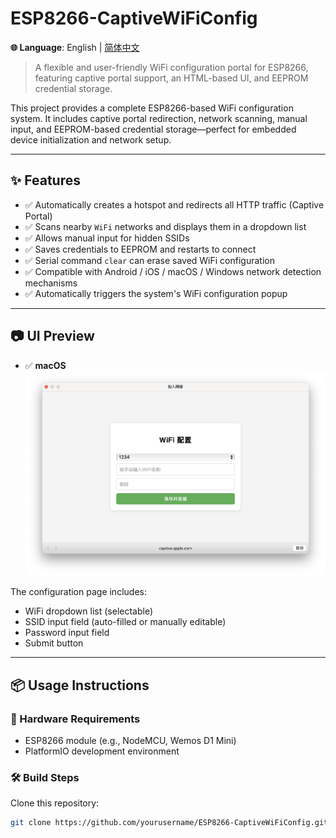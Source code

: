 # ESP8266-CaptiveWiFiConfig

**🌐 Language**: English | [简体中文](../README.md)

> A flexible and user-friendly WiFi configuration portal for ESP8266, featuring captive portal support, an HTML-based UI, and EEPROM credential storage.

This project provides a complete ESP8266-based WiFi configuration system. It includes captive portal redirection, network scanning, manual input, and EEPROM-based credential storage—perfect for embedded device initialization and network setup.

---

## ✨ Features

- ✅ Automatically creates a hotspot and redirects all HTTP traffic (Captive Portal)
- ✅ Scans nearby `WiFi` networks and displays them in a dropdown list
- ✅ Allows manual input for hidden SSIDs
- ✅ Saves credentials to EEPROM and restarts to connect
- ✅ Serial command `clear` can erase saved WiFi configuration
- ✅ Compatible with Android / iOS / macOS / Windows network detection mechanisms
- ✅ Automatically triggers the system's WiFi configuration popup

---

## 📷 UI Preview

- ✅ **macOS**
  ![macOS.png](docs/image/macOS.png)

The configuration page includes:
- WiFi dropdown list (selectable)
- SSID input field (auto-filled or manually editable)
- Password input field
- Submit button

---

## 📦 Usage Instructions

### 📌 Hardware Requirements
- ESP8266 module (e.g., NodeMCU, Wemos D1 Mini)
- PlatformIO development environment

### 🛠 Build Steps

Clone this repository:

```bash
git clone https://github.com/yourusername/ESP8266-CaptiveWiFiConfig.git
